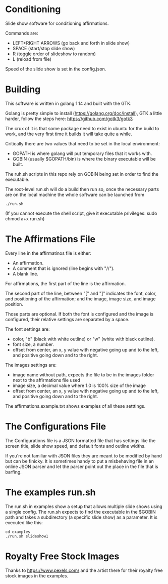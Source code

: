 # Conditioning
Slide show software for conditioning affirmations.

Commands are:

* LEFT+RIGHT ARROWS (go back and forth in slide show)
* SPACE (start/stop slide show)
* R (toggle order of slideshow to random)
* L (reload from file)

Speed of the slide show is set in the config.json.

# Building

This software is written in golang 1.14 and built with the GTK.

Golang is pretty simple to install (https://golang.org/doc/install), GTK a little harder, follow the steps here: https://github.com/gotk3/gotk3

The crux of it is that some package need to exist in ubuntu for the build to work, and the very first time it builds it will take quite a while.

Critically there are two values that need to be set in the local environment:

* GOPATH is where golang will put temporary files that it works with.
* GOBIN (usually $GOPATH/bin) is where the binary executable will be built.

The ruh.sh scripts in this repo rely on GOBIN being set in order to find the executable.

The root-level run.sh will do a build then run so, once the necessary parts are on the local machine the whole software can be launched from

    ./run.sh

(If you cannot execute the shell script, give it executable privileges: sudo chmod a+x run.sh)

# The Affirmations File

Every line in the affirmatinos file is either:

* An affirmation.
* A comment that is ignored (line begins with "//").
* A blank line.

For affirmations, the first part of the line is the affirmation.

The second part of the line, between "[" and "]" indicates the font, color, and positioning of the affirmation; and the image, image size, and image position.

Those parts are optional. If both the font is configured and the image is configured, their relative settings are separated by a space.

The font settings are:

* color, "b" (black with white outline) or "w" (white with black outline).
* font size, a number.
* offset from center, an x, y value with negative going up and to the left, and positive going down and to the right.

The images settings are:

* image name without path, expects the file to be in the images folder next to the affirmations file used
* image size, a decimal value where 1.0 is 100% size of the image
* offset from center, an x, y value with negative going up and to the left, and positive going down and to the right.

The affirmations.example.txt shows examples of all these setttings.

# The Configurations File

The Configurations file is a JSON formatted file that has settings like the screen title, slide show speed, and default fonts and outline widths.

If you're not familiar with JSON files they are meant to be modified by hand but can be finicky. It is sometimes handy to put a misbehaving file in an online JSON parser and let the parser point out the place in the file that is barfing.

# The examples run.sh

The run.sh in examples show a setup that allows multiple slide shows using a single config. The run.sh expects to find the executable in the $GOBIN path and takes a subdirectory (a specific slide show) as a parameter. It is executed like this:

    cd examples
    ./run.sh slideshow1

# Royalty Free Stock Images

Thanks to https://www.pexels.com/ and the artist there for their royalty free stock images in the examples.
